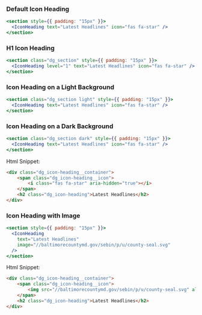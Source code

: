 ### Default Icon Heading

```jsx
<section style={{ padding: "15px" }}>
  <IconHeading text="Latest Headlines" icon="fas fa-star" />
</section>
```

### H1 Icon Heading

```jsx
<section class="dg_section" style={{ padding: "15px" }}>
  <IconHeading level="1" text="Latest Headlines" icon="fas fa-star" />
</section>
```

### Icon Heading on a Light Background

```jsx
<section class="dg_section light" style={{ padding: "15px" }}>
  <IconHeading text="Latest Headlines" icon="fas fa-star" />
</section>
```

### Icon Heading on a Dark Background

```jsx
<section class="dg_section dark" style={{ padding: "15px" }}>
  <IconHeading text="Latest Headlines" icon="fas fa-star" />
</section>
```

Html Snippet:

```html
<div class="dg_icon-heading__container">
    <span class="dg_icon-heading__icon">
        <i class="fas fa-star" aria-hidden="true"></i>
    </span>
    <h2 class="dg_icon-heading">Latest Headlines</h2>
</div>
```

### Icon Heading with Image

```jsx
<section style={{ padding: "15px" }}>
  <IconHeading
    text="Latest Headlines"
    image="//baltimorecountymd.gov/sebin/p/u/county-seal.svg"
  />
</section>
```

Html Snippet:

```html
<div class="dg_icon-heading__container">
    <span class="dg_icon-heading__icon">
        <img src="//baltimorecountymd.gov/sebin/p/u/county-seal.svg" alt="">
    </span>
    <h2 class="dg_icon-heading">Latest Headlines</h2>
</div>
```
